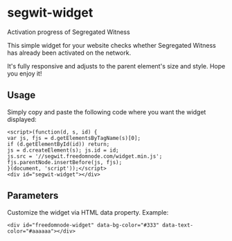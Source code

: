 # segwit-widget
Activation progress of Segregated Witness

This simple widget for your website checks whether Segregated Witness has already been activated on the network.

It's fully responsive and adjusts to the parent element's size and style.
Hope you enjoy it!

## Usage

Simply copy and paste the following code where you want the widget displayed:

````
<script>(function(d, s, id) {
var js, fjs = d.getElementsByTagName(s)[0];
if (d.getElementById(id)) return;
js = d.createElement(s); js.id = id;
js.src = '//segwit.freedomnode.com/widget.min.js';
fjs.parentNode.insertBefore(js, fjs);
}(document, 'script'));</script>
<div id="segwit-widget"></div>
````

## Parameters

Customize the widget via HTML data property. Example:

````<div id="freedomnode-widget" data-bg-color="#333" data-text-color="#aaaaaa"></div>````

